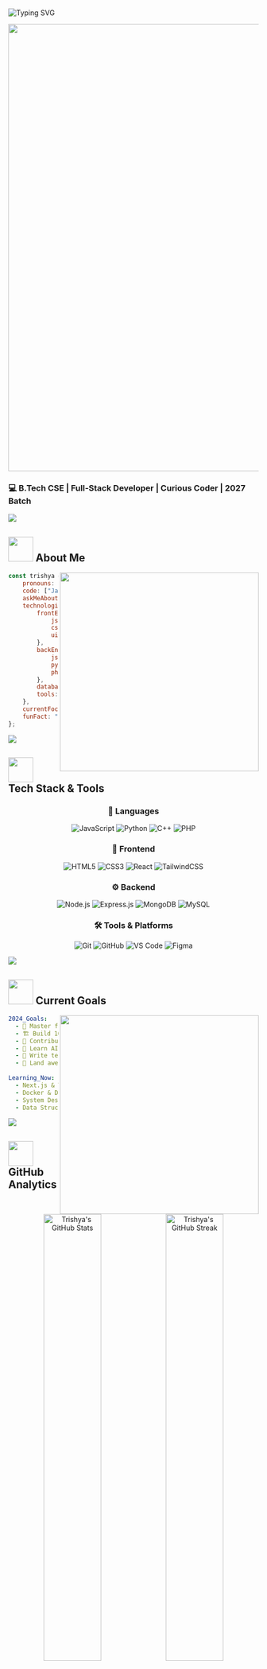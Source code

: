 # <div align="center">
  
![Typing SVG](https://readme-typing-svg.herokuapp.com/?font=Fira+Code&size=32&duration=2800&pause=2000&color=007ACC&center=true&vCenter=true&width=940&lines=Hey+there!+👋+I'm+Trishya+Nigam;Full-Stack+Developer+💻;B.Tech+CSE+Student+📚;Building+Digital+Solutions+🚀)

<img src="https://user-images.githubusercontent.com/74038190/213910845-af37a709-8995-40d6-be59-724526e3c3d7.gif" width="900">

### 💻 B.Tech CSE | Full-Stack Developer | Curious Coder | 2027 Batch

<img src="https://user-images.githubusercontent.com/73097560/115834477-dbab4500-a447-11eb-908a-139a6edaec5c.gif">

</div>

## <img src="https://media2.giphy.com/media/QssGEmpkyEOhBCb7e1/giphy.gif?cid=ecf05e47a0n3gi1bfqntqmob8g9aid1oyj2wr3ds3mg700bl&rid=giphy.gif" width="50"> **About Me**

<img align="right" src="https://user-images.githubusercontent.com/74038190/229223263-cf2e4b07-2615-4f87-9c38-e37600f8381a.gif" width="400">

```javascript
const trishya = {
    pronouns: "She/Her",
    code: ["JavaScript", "Python", "C++", "PHP"],
    askMeAbout: ["Web dev", "Tech", "App dev", "Photography"],
    technologies: {
        frontEnd: {
            js: ["React", "Next.js"],
            css: ["Sass", "Tailwind", "Bootstrap"],
            uiLibraries: ["Material UI", "Chakra UI"]
        },
        backEnd: {
            js: ["Node", "Express"],
            python: ["Django", "Flask"],
            php: ["Core PHP"]
        },
        databases: ["MySQL", "MongoDB", "PostgreSQL"],
        tools: ["Docker", "Postman", "Figma", "Git"]
    },
    currentFocus: "Building full-stack applications with modern tech stacks",
    funFact: "I debug with console.log() and I'm proud of it! 🐛"
};
```

<img src="https://user-images.githubusercontent.com/73097560/115834477-dbab4500-a447-11eb-908a-139a6edaec5c.gif">

## <img src="https://media2.giphy.com/media/QssGEmpkyEOhBCb7e1/giphy.gif?cid=ecf05e47a0n3gi1bfqntqmob8g9aid1oyj2wr3ds3mg700bl&rid=giphy.gif" width="50"> **Tech Stack & Tools**

<div align="center">

### 🚀 Languages
![JavaScript](https://img.shields.io/badge/JavaScript-F7DF1E?style=for-the-badge&logo=javascript&logoColor=black)
![Python](https://img.shields.io/badge/Python-14354C?style=for-the-badge&logo=python&logoColor=white)
![C++](https://img.shields.io/badge/C%2B%2B-00599C?style=for-the-badge&logo=c%2B%2B&logoColor=white)
![PHP](https://img.shields.io/badge/PHP-777BB4?style=for-the-badge&logo=php&logoColor=white)

### 🎨 Frontend
![HTML5](https://img.shields.io/badge/HTML5-E34F26?style=for-the-badge&logo=html5&logoColor=white)
![CSS3](https://img.shields.io/badge/CSS3-1572B6?style=for-the-badge&logo=css3&logoColor=white)
![React](https://img.shields.io/badge/React-20232A?style=for-the-badge&logo=react&logoColor=61DAFB)
![TailwindCSS](https://img.shields.io/badge/Tailwind_CSS-38B2AC?style=for-the-badge&logo=tailwind-css&logoColor=white)

### ⚙️ Backend
![Node.js](https://img.shields.io/badge/Node.js-43853D?style=for-the-badge&logo=node.js&logoColor=white)
![Express.js](https://img.shields.io/badge/Express.js-404D59?style=for-the-badge)
![MongoDB](https://img.shields.io/badge/MongoDB-4EA94B?style=for-the-badge&logo=mongodb&logoColor=white)
![MySQL](https://img.shields.io/badge/MySQL-00000F?style=for-the-badge&logo=mysql&logoColor=white)

### 🛠️ Tools & Platforms
![Git](https://img.shields.io/badge/GIT-E44C30?style=for-the-badge&logo=git&logoColor=white)
![GitHub](https://img.shields.io/badge/GitHub-100000?style=for-the-badge&logo=github&logoColor=white)
![VS Code](https://img.shields.io/badge/Visual_Studio_Code-0078D4?style=for-the-badge&logo=visual%20studio%20code&logoColor=white)
![Figma](https://img.shields.io/badge/Figma-F24E1E?style=for-the-badge&logo=figma&logoColor=white)

</div>

<img src="https://user-images.githubusercontent.com/73097560/115834477-dbab4500-a447-11eb-908a-139a6edaec5c.gif">

## <img src="https://media.giphy.com/media/iY8CRBdQXODJSCERIr/giphy.gif" width="50"> **Current Goals**

<img align="right" src="https://user-images.githubusercontent.com/74038190/212284158-e840e285-664b-44d7-b79b-e264b5e54825.gif" width="400">

```yaml
2024_Goals:
  - 🚀 Master full-stack development
  - 🏗️ Build 10+ amazing projects
  - 🤝 Contribute to open source
  - 🧠 Learn AI/ML fundamentals
  - 📝 Write technical blogs
  - 🎯 Land awesome internships
  
Learning_Now:
  - Next.js & TypeScript
  - Docker & DevOps basics
  - System Design
  - Data Structures & Algorithms
```

<img src="https://user-images.githubusercontent.com/73097560/115834477-dbab4500-a447-11eb-908a-139a6edaec5c.gif">

## <img src="https://media.giphy.com/media/W5eoZHPpUx9sapR0eu/giphy.gif" width="50"> **GitHub Analytics**

<div align="center">

<img src="https://github-readme-stats.vercel.app/api?username=trishyanigam&show_icons=true&theme=tokyonight&hide_border=true&count_private=true" alt="Trishya's GitHub Stats" width="48%">
<img src="https://github-readme-streak-stats.herokuapp.com/?user=trishyanigam&theme=tokyonight&hide_border=true" alt="Trishya's GitHub Streak" width="48%">

<img src="https://github-readme-stats.vercel.app/api/top-langs/?username=trishyanigam&layout=compact&theme=tokyonight&hide_border=true" alt="Top Languages" width="50%">

</div>

<img src="https://user-images.githubusercontent.com/73097560/115834477-dbab4500-a447-11eb-908a-139a6edaec5c.gif">

## <img src="https://media.giphy.com/media/LnQjpWaON8nhr21vNW/giphy.gif" width="50"> **Connect With Me**

<div align="center">

[![Typing SVG](https://readme-typing-svg.herokuapp.com/?font=Fira+Code&size=20&duration=3000&pause=1000&color=007ACC&center=true&vCenter=true&width=500&lines=Let's+collaborate+and+build+together!;Always+open+to+new+opportunities!;Feel+free+to+reach+out+anytime!)](https://git.io/typing-svg)

<br>

[![LinkedIn](https://img.shields.io/badge/LinkedIn-0077B5?style=for-the-badge&logo=linkedin&logoColor=white)](https://www.linkedin.com/in/trishya-nigam-328359298/)
[![Portfolio](https://img.shields.io/badge/Portfolio-FF5722?style=for-the-badge&logo=todoist&logoColor=white)](https://trishya-nigam-uke8q26.gamma.site/)
[![Gmail](https://img.shields.io/badge/Gmail-D14836?style=for-the-badge&logo=gmail&logoColor=white)](mailto:trishyanigam@gmail.com)

<img src="https://user-images.githubusercontent.com/74038190/212284100-561aa473-3905-4a80-b561-0d28506553ee.gif" width="900">

## 🏆 **GitHub Achievements**

<div align="center">

![trophy](https://github-profile-trophy.vercel.app/?username=trishyanigam&theme=tokyonight&no-frame=true&column=6&margin-w=15&margin-h=15)

</div>

---

<div align="center">

### <img src="https://media.giphy.com/media/VgCDAzcKvsR6OM0uWg/giphy.gif" width="50"> **Thanks for visiting!** <img src="https://media.giphy.com/media/VgCDAzcKvsR6OM0uWg/giphy.gif" width="50">

![Typing SVG](https://readme-typing-svg.herokuapp.com/?font=Fira+Code&size=18&duration=4000&pause=1000&color=007ACC&center=true&vCenter=true&width=700&lines=✨+Feel+free+to+explore+my+repositories+✨;⭐+Don't+forget+to+star+if+you+like+my+work+⭐;🚀+Let's+build+something+amazing+together+🚀)

<img src="https://capsule-render.vercel.app/api?type=waving&color=gradient&height=110&section=footer&animation=fadeIn" width="100%">

</div></div>
